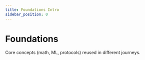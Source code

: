 ```yaml
---
title: Foundations Intro
sidebar_position: 0
---
```


# Foundations

Core concepts (math, ML, protocols) reused in different journeys.
